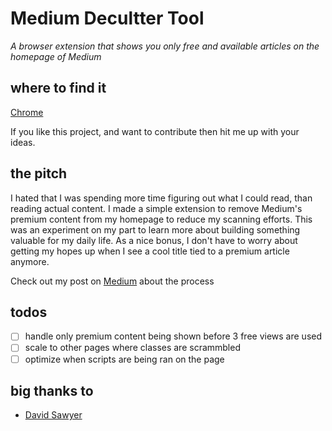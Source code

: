 # Medium Decultter Tool

_A browser extension that shows you only free and available articles on the homepage of Medium_

## where to find it

[Chrome](https://chrome.google.com/webstore/detail/ffojgnipkjaccbnflmknmeonomggpdfb/publish-accepted?authuser=0&hl=en-US)

If you like this project, and want to contribute then hit me up with your ideas.

## the pitch

I hated that I was spending more time figuring out what I could read, than reading actual content. I made a simple extension to remove Medium's premium content from my homepage to reduce my scanning efforts. This was an experiment on my part to learn more about building something valuable for my daily life. As a nice bonus, I don't have to worry about getting my hopes up when I see a cool title tied to a premium article anymore.

Check out my post on [Medium](https://medium.com/@acregnery/decluttering-medium-f64c5d0746d0) about the process

## todos

-   [ ] handle only premium content being shown before 3 free views are used
-   [ ] scale to other pages where classes are scrammbled 
-   [ ] optimize when scripts are being ran on the page

## big thanks to

-   [David Sawyer](https://www.david-sawyer.com/)
